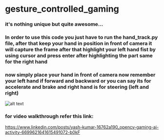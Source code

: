 # gesture_controlled_gaming

### it's nothing unique but quite awesome...   
### In order to use this code you just have to run the hand_track.py file, after that keep your hand in position in front of camera it will capture the frame after that highlight your left hand fist by using cursor and press enter after highlighting the part same for the right hand 

### now simply place your hand in front of camera now remember your left hand if forward and backward or you can say its for accelerate and brake  and right hand is for steering (left and right)   

![alt text](https://github.com/zerocool-11/gesture_controlled_gaming/blob/master/ss.png)

### for video walkthrough refer this link:
https://www.linkedin.com/posts/yash-kumar-16762a190_opencv-gaming-ai-activity-6699621641615491072-b0kF
